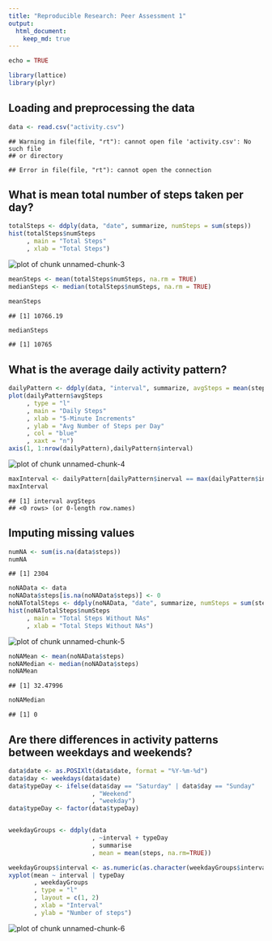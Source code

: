 ```yaml
---
title: "Reproducible Research: Peer Assessment 1"
output: 
  html_document:
    keep_md: true
---
```


```r
echo = TRUE

library(lattice)
library(plyr)
```

## Loading and preprocessing the data

```r
data <- read.csv("activity.csv")
```

```
## Warning in file(file, "rt"): cannot open file 'activity.csv': No such file
## or directory
```

```
## Error in file(file, "rt"): cannot open the connection
```

## What is mean total number of steps taken per day?

```r
totalSteps <- ddply(data, "date", summarize, numSteps = sum(steps))
hist(totalSteps$numSteps
     , main = "Total Steps"
     , xlab = "Total Steps")
```

![plot of chunk unnamed-chunk-3](figure/unnamed-chunk-3-1.png) 

```r
meanSteps <- mean(totalSteps$numSteps, na.rm = TRUE)
medianSteps <- median(totalSteps$numSteps, na.rm = TRUE)

meanSteps
```

```
## [1] 10766.19
```

```r
medianSteps
```

```
## [1] 10765
```


## What is the average daily activity pattern?

```r
dailyPattern <- ddply(data, "interval", summarize, avgSteps = mean(steps, na.rm = TRUE))
plot(dailyPattern$avgSteps
     , type = "l"
     , main = "Daily Steps"
     , xlab = "5-Minute Increments"
     , ylab = "Avg Number of Steps per Day"
     , col = "blue"
     , xaxt = "n")
axis(1, 1:nrow(dailyPattern),dailyPattern$interval)
```

![plot of chunk unnamed-chunk-4](figure/unnamed-chunk-4-1.png) 

```r
maxInterval <- dailyPattern[dailyPattern$inerval == max(dailyPattern$interval),]
maxInterval
```

```
## [1] interval avgSteps
## <0 rows> (or 0-length row.names)
```


## Imputing missing values

```r
numNA <- sum(is.na(data$steps))
numNA
```

```
## [1] 2304
```

```r
noNAData <- data
noNAData$steps[is.na(noNAData$steps)] <- 0
noNATotalSteps <- ddply(noNAData, "date", summarize, numSteps = sum(steps))
hist(noNATotalSteps$numSteps
     , main = "Total Steps Without NAs"
     , xlab = "Total Steps Without NAs")
```

![plot of chunk unnamed-chunk-5](figure/unnamed-chunk-5-1.png) 

```r
noNAMean <- mean(noNAData$steps)
noNAMedian <- median(noNAData$steps)
noNAMean
```

```
## [1] 32.47996
```

```r
noNAMedian
```

```
## [1] 0
```


## Are there differences in activity patterns between weekdays and weekends?

```r
data$date <- as.POSIXlt(data$date, format = "%Y-%m-%d")
data$day <- weekdays(data$date)
data$typeDay <- ifelse(data$day == "Saturday" | data$day == "Sunday"
                       , "Weekend"
                       , "weekday")
data$typeDay <- factor(data$typeDay)


weekdayGroups <- ddply(data
                       , ~interval + typeDay
                       , summarise
                       , mean = mean(steps, na.rm=TRUE))

weekdayGroups$interval <- as.numeric(as.character(weekdayGroups$interval))
xyplot(mean ~ interval | typeDay
       , weekdayGroups
       , type = "l"
       , layout = c(1, 2)
       , xlab = "Interval"
       , ylab = "Number of steps")
```

![plot of chunk unnamed-chunk-6](figure/unnamed-chunk-6-1.png) 

